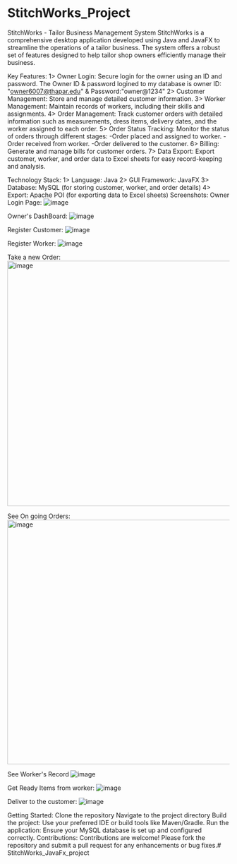 # StitchWorks_Project
StitchWorks - Tailor Business Management System
StitchWorks is a comprehensive desktop application developed using Java and JavaFX to streamline the operations of a tailor business. The system offers a robust set of features designed to help tailor shop owners efficiently manage their business.

Key Features:
1> Owner Login: Secure login for the owner using an ID and password. The Owner ID & password logined to my database is owner ID: "owner6007@thapar.edu" & Password:"owner@1234"
2> Customer Management: Store and manage detailed customer information.
3> Worker Management: Maintain records of workers, including their skills and assignments.
4> Order Management: Track customer orders with detailed information such as measurements, dress items, delivery dates, and the worker assigned to each order.
5> Order Status Tracking: Monitor the status of orders through different stages:
-Order placed and assigned to worker.
-Order received from worker.
-Order delivered to the customer.
6> Billing: Generate and manage bills for customer orders.
7> Data Export: Export customer, worker, and order data to Excel sheets for easy record-keeping and analysis.

Technology Stack:
1> Language: Java
2> GUI Framework: JavaFX
3> Database: MySQL (for storing customer, worker, and order details)
4> Export: Apache POI (for exporting data to Excel sheets)
Screenshots:
Owner Login Page:
![image](https://github.com/user-attachments/assets/fc62c618-eb10-4b72-bf45-a7cc553bb9b1)

Owner's DashBoard:
![image](https://github.com/user-attachments/assets/4dabfe85-0bf6-4503-af23-62abb1a1b06e)

Register Customer:
![image](https://github.com/user-attachments/assets/6e57adef-8ba6-43d7-b9b0-f6e75e649847)

Register Worker: 
![image](https://github.com/user-attachments/assets/03714263-8779-44b5-ae09-8cb00c61a7b1)

Take a new Order: 
<img width="556" alt="image" src="https://github.com/user-attachments/assets/6d9536d2-bd6c-4fd9-82de-11f18d42be20">

See On going Orders: 
<img width="554" alt="image" src="https://github.com/user-attachments/assets/20103772-9800-4b66-96a2-253e4e6803a9">

See Worker's Record
![image](https://github.com/user-attachments/assets/fcb2cdbb-a769-4537-a9ad-2a9ccc27af43)

Get Ready Items from worker:
![image](https://github.com/user-attachments/assets/c0a2b4e0-f75f-40ab-9e0f-81e209dea32a)

Deliver to the customer: 
![image](https://github.com/user-attachments/assets/02977405-d7e4-4068-bcf7-0dad7efef337)







Getting Started:
Clone the repository
Navigate to the project directory
Build the project: Use your preferred IDE or build tools like Maven/Gradle.
Run the application: Ensure your MySQL database is set up and configured correctly.
Contributions:
Contributions are welcome! Please fork the repository and submit a pull request for any enhancements or bug fixes.# StitchWorks_JavaFx_project
